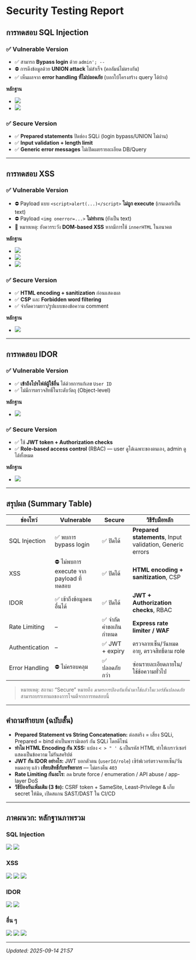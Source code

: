 # Security Testing Report

## การทดสอบ SQL Injection

### ✅ Vulnerable Version
- ✅ สามารถ **Bypass login** ด้วย `admin'; --`
- ⛔ การดึงข้อมูลด้วย **UNION attack** ไม่สำเร็จ (คอลัมน์ไม่ตรงกัน)
- ✅ เห็นผลจาก **error handling ที่ไม่ปลอดภัย** (บอกใบ้โครงสร้าง query ได้บ้าง)

**หลักฐาน**
- ![](https://github.com/user-attachments/assets/bcb97730-8a85-436e-8c75-336280e1f228)
- ![](https://github.com/user-attachments/assets/af2085a9-88e4-4659-bfca-ef2baa3775a6)

### ✅ Secure Version
- ✅ **Prepared statements** ปิดช่อง SQLi (login bypass/UNION ไม่ผ่าน)
- ✅ **Input validation + length limit**
- ✅ **Generic error messages** ไม่เปิดเผยรายละเอียด DB/Query

---

## การทดสอบ XSS

### ✅ Vulnerable Version
- ⛔ Payload แบบ `<script>alert(...)</script>` **ไม่ถูก execute** (เรนเดอร์เป็น text)
- ⛔ Payload `<img onerror=...>` **ไม่ทำงาน** (ยังเป็น text)
- 🔎 หมายเหตุ: ยังควรระวัง **DOM-based XSS** หากมีการใช้ `innerHTML` ในอนาคต

**หลักฐาน**
- ![](https://github.com/user-attachments/assets/4b00838f-6b16-4923-8eb7-0783032df4e8)
- ![](https://github.com/user-attachments/assets/cad42a5f-cb86-40c9-a6d2-2b2661f1468a)
- ![](https://github.com/user-attachments/assets/c1ea4550-79cf-42e2-8e8a-52c9750c8f98)

### ✅ Secure Version
- ✅ **HTML encoding + sanitization** ก่อนแสดงผล
- ✅ **CSP** และ **Forbidden word filtering**
- ✅ จำกัดความยาว/รูปแบบของข้อความ comment

**หลักฐาน**
- ![](https://github.com/user-attachments/assets/1a6aea35-788e-47d2-9e69-94e9c5d41ca3)

---

## การทดสอบ IDOR

### ✅ Vulnerable Version
- ✅ **เข้าถึงโปรไฟล์ผู้ใช้อื่น** ได้ด้วยการแก้เลข `User ID`
- ✅ ไม่มีการตรวจสิทธิ์ในระดับวัตถุ (Object-level)

**หลักฐาน**
- ![](https://github.com/user-attachments/assets/ed397b0a-7e55-4d62-8821-b0664b5a1504)

### ✅ Secure Version
- ✅ ใช้ **JWT token + Authorization checks**
- ✅ **Role-based access control** (RBAC) — user ดูได้เฉพาะของตนเอง, admin ดูได้ทั้งหมด

**หลักฐาน**
- ![](https://github.com/user-attachments/assets/89d2c359-70a0-4e95-8344-0c138b4dd3db)

---

## สรุปผล (Summary Table)

| ช่องโหว่ | Vulnerable | Secure | วิธีรับมือหลัก |
|---|---|---|---|
| SQL Injection | ✅ พบการ bypass login | ✅ ปิดได้ | **Prepared statements**, Input validation, Generic errors |
| XSS | ⛔ ไม่พบการ execute จาก payload ที่ทดสอบ | ✅ ปิดได้ | **HTML encoding + sanitization**, CSP |
| IDOR | ✅ เข้าถึงข้อมูลคนอื่นได้ | ✅ ปิดได้ | **JWT + Authorization checks**, RBAC |
| Rate Limiting | – | ✅ จำกัดคำขอเกินกำหนด | **Express rate limiter / WAF** |
| Authentication | – | ✅ JWT + expiry | ตรวจลายเซ็น/วันหมดอายุ, ตรวจสิทธิ์ตาม role |
| Error Handling | ⛔ ไม่ครอบคลุม | ✅ ปลอดภัยกว่า | ซ่อนรายละเอียดภายใน/ใช้ข้อความทั่วไป |

> หมายเหตุ: สถานะ “Secure” หมายถึง *มาตรการป้องกันที่นำมาใช้แล้วในเวอร์ชันปลอดภัย* สามารถบรรเทาผลของการโจมตีจากการทดสอบนี้

---

## คำถามท้ายบท (ฉบับสั้น)

- **Prepared Statement vs String Concatenation:** ต่อสตริง = เสี่ยง SQLi, Prepared = bind ค่าเป็นพารามิเตอร์ กัน SQLi โดยดีไซน์  
- **ทำไม HTML Encoding กัน XSS:** แปลง `< > " ' &` เป็นรหัส HTML ทำให้เบราว์เซอร์แสดงเป็นข้อความ ไม่รันสคริปต์  
- **JWT กัน IDOR อย่างไร:** JWT บอกตัวตน (`userId/role`) เซิร์ฟเวอร์ตรวจลายเซ็น/วันหมดอายุ แล้ว **เทียบสิทธิ์กับทรัพยากร** — ไม่ตรงคืน `403`  
- **Rate Limiting กันอะไร:** ลด brute force / enumeration / API abuse / app-layer DoS  
- **วิธีป้องกันเพิ่มเติม (3 ข้อ):** CSRF token + SameSite, Least-Privilege & เก็บ secret ให้มิด, เปิดสแกน SAST/DAST ใน CI/CD

---

## ภาคผนวก: หลักฐานภาพรวม

### SQL Injection
![](https://github.com/user-attachments/assets/dcca3511-edbc-41fb-98fb-b21281754b75)
![](https://github.com/user-attachments/assets/e0697426-9adc-4083-8322-f88b95c77765)

### XSS
![](https://github.com/user-attachments/assets/4b00838f-6b16-4923-8eb7-0783032df4e8)
![](https://github.com/user-attachments/assets/cad42a5f-cb86-40c9-a6d2-2b2661f1468a)
![](https://github.com/user-attachments/assets/c1ea4550-79cf-42e2-8e8a-52c9750c8f98)

### IDOR
![](https://github.com/user-attachments/assets/ed397b0a-7e55-4d62-8821-b0664b5a1504)
![](https://github.com/user-attachments/assets/89d2c359-70a0-4e95-8344-0c138b4dd3db)

### อื่น ๆ
![](https://github.com/user-attachments/assets/93d0c547-d649-411c-aa4a-88b55571e121)
![](https://github.com/user-attachments/assets/1855af58-23c2-4944-819d-1bc0332d2861)
![](https://github.com/user-attachments/assets/4899c41b-1e66-45c5-92f5-3152f107e975)

---

_Updated: 2025-09-14 21:57_
